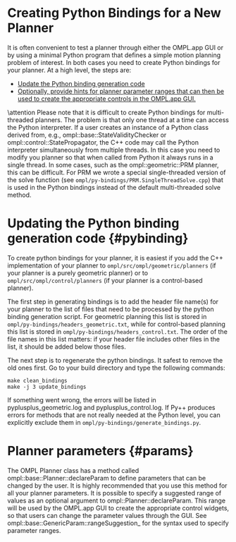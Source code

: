 # Creating Python Bindings for a New Planner

It is often convenient to test a planner through either the OMPL.app GUI or by using a minimal Python program that defines a simple motion planning problem of interest. In both cases you need to create Python bindings for your planner. At a high level, the steps are:

- [Update the Python binding generation code](#pybinding)
- [Optionally, provide hints for planner parameter ranges that can then be used to create the appropriate controls in the OMPL.app GUI.](#params)

\attention
Please note that it is difficult to create Python bindings for multi-threaded planners. The problem is that only one thread at a time can access the Python interpreter. If a user creates an instance of a Python class derived from, e.g., ompl::base::StateValidityChecker or ompl::control::StatePropagator, the C++ code may call the Python interpreter simultaneously from multiple threads. In this case you need to modify you planner so that when called from Python it always runs in a single thread. In some cases, such as the ompl::geometric::PRM planner, this can be difficult. For PRM we wrote a special single-threaded version of the solve function (see `ompl/py-bindings/PRM.SingleThreadSolve.cpp`) that is used in the Python bindings instead of the default multi-threaded solve method.

# Updating the Python binding generation code {#pybinding}

To create python bindings for your planner, it is easiest if you add the C++ implementation of your planner to `ompl/src/ompl/geometric/planners` (if your planner is a purely geometric planner) or to `ompl/src/ompl/control/planners` (if your planner is a control-based planner).

The first step in generating bindings is to add the header file name(s) for your planner to the list of files that need to be processed by the python binding generation script. For geometric planning this list is stored in `ompl/py-bindings/headers_geometric.txt`, while for control-based planning this list is stored in `ompl/py-bindings/headers_control.txt`. The order of the file names in this list matters: if your header file includes other files in the list, it should be added below those files.

The next step is to regenerate the python bindings. It safest to remove the old ones first. Go to your build directory and type the following commands:

    make clean_bindings
    make -j 3 update_bindings

If something went wrong, the errors will be listed in pyplusplus_geometric.log and pyplusplus_control.log. If Py++ produces errors for methods that are not really needed at the Python level, you can explicitly exclude them in `ompl/py-bindings/generate_bindings.py`.

# Planner parameters {#params}

The OMPL Planner class has a method called ompl::base::Planner::declareParam to define parameters that can be changed by the user. It is highly recommended that you use this method for all your planner parameters. It is possible to specify a suggested range of values as an optional argument to ompl::Planner::declareParam. This range will be used by the OMPL.app GUI to create the appropriate control widgets, so that users can change the parameter values through the GUI. See ompl::base::GenericParam::rangeSuggestion_ for the syntax used to specify parameter ranges.
